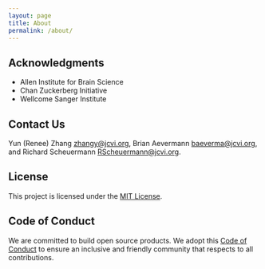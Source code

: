 ```yaml
---
layout: page
title: About
permalink: /about/
---
```


## Acknowledgments

* Allen Institute for Brain Science
* Chan Zuckerberg Initiative 
* Wellcome Sanger Institute

## Contact Us

Yun (Renee) Zhang <zhangy@jcvi.org>, Brian Aevermann <baeverma@jcvi.org>, and Richard Scheuermann <RScheuermann@jcvi.org>.

## License

This project is licensed under the [MIT License](LICENSE.txt).

## Code of Conduct

We are committed to build open source products. We adopt this [Code of Conduct](CODE_OF_CONDUCT.md) to ensure an inclusive and friendly community that respects to all contributions.
